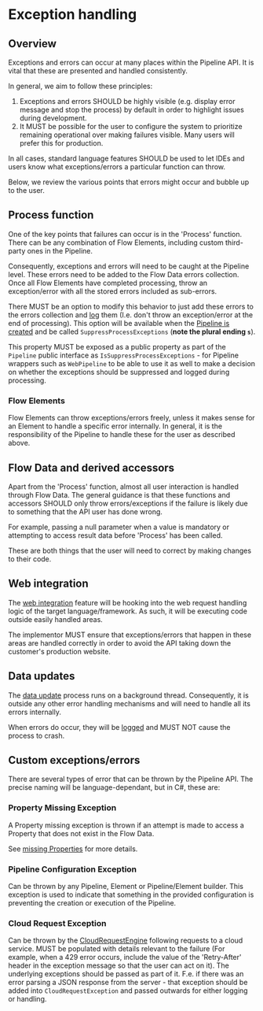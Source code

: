 # Exception handling

## Overview

Exceptions and errors can occur at many places within the Pipeline
API. It is vital that these are presented and handled consistently.

In general, we aim to follow these principles:

1. Exceptions and errors SHOULD be highly visible (e.g. display error message
   and stop the process) by default in order to highlight issues during
   development.
2. It MUST be possible for the user to configure the system to prioritize
   remaining operational over making failures visible. Many users will
   prefer this for production.

In all cases, standard language features SHOULD be used to
let IDEs and users know what exceptions/errors a particular function can
throw.

Below, we review the various points that errors might occur and bubble
up to the user.

## Process function

One of the key points that failures can occur is in the 'Process' function.
There can be any combination of Flow Elements, including custom
third-party ones in the Pipeline.

Consequently, exceptions and errors will need to be caught at the Pipeline
level.
These errors need to be added to the Flow Data errors
collection. Once all Flow Elements have completed processing, throw an
exception/error with all the stored errors included as sub-errors.

There MUST be an option to modify this behavior to just add these errors
to the errors collection and [log](logging.md) them (I.e. don't throw an
exception/error at the end of processing). This option will be available
when the [Pipeline is created](../conceptual-overview.md#pipeline-builder)
and be called `SuppressProcessExceptions` (**note the plural ending `s`**).

This property MUST be exposed as a public property as part of the `Pipeline` public interface as
`IsSuppressProcessExceptions` - for Pipeline wrappers such as `WebPipeline` to be able to use it
as well to make a decision on whether the exceptions should be suppressed and logged during processing.

### Flow Elements

Flow Elements can throw exceptions/errors freely, unless it makes
sense for an Element to handle a specific error internally.
In general, it is the responsibility of the Pipeline to handle these for
the user as described above.

## Flow Data and derived accessors

Apart from the 'Process' function, almost all user interaction is handled
through Flow Data.
The general guidance is that these functions and accessors SHOULD only
throw errors/exceptions if the failure is likely due to something that
the API user has done wrong.

For example, passing a null parameter when a value is mandatory or
attempting to access result data before 'Process' has been called.

These are both things that the user will need to correct by making changes to
their code.

## Web integration

The [web integration](web-integration.md) feature will be hooking into
the web request handling logic of the target language/framework. As such,
it will be executing code outside easily handled areas.

The implementor MUST ensure that exceptions/errors that happen in these areas are
handled correctly in order to avoid the API taking down the customer's
production website.

## Data updates

The [data update](data-updates.md) process runs on a background thread.
Consequently, it is outside any other error handling mechanisms and
will need to handle all its errors internally.

When errors do occur, they will be [logged](logging.md) and MUST NOT
cause the process to crash.

## Custom exceptions/errors

There are several types of error that can be thrown by the Pipeline API.
The precise naming will be language-dependant, but in C#, these are:

### Property Missing Exception

A Property missing exception is thrown if an attempt is made to access a
Property that does not exist in the Flow Data.

See [missing Properties](properties.md#missing-properties) for more details.

### Pipeline Configuration Exception

Can be thrown by any Pipeline, Element or Pipeline/Element builder. This
exception is used to indicate that something in the provided configuration is
preventing the creation or execution of the Pipeline.

### Cloud Request Exception

Can be thrown by the [CloudRequestEngine](../pipeline-elements/cloud-request-engine.md)
following requests to a cloud service. MUST be populated with details
relevant to the failure (For example, when a 429 error occurs, include the
value of the 'Retry-After' header in the exception message so that
the user can act on it).  The underlying exceptions should be passed as part of it.  F.e. if there was an error 
parsing a JSON response from the server - that exception should be added into `CloudRequestException` and 
passed outwards for either logging or handling.
